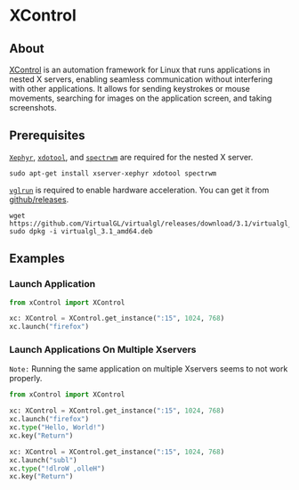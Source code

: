 # XControl

## About

[XControl](#xcontrol) is an automation framework for Linux that runs applications in nested X servers, enabling seamless communication without interfering with other applications.
It allows for sending keystrokes or mouse movements, searching for images on the application screen, and taking screenshots.

## Prerequisites

[`Xephyr`](https://wiki.archlinux.org/title/Xephyr), [`xdotool`](https://manpages.ubuntu.com/manpages/trusty/man1/xdotool.1.html), and [`spectrwm`](https://wiki.archlinux.org/title/spectrwm) are required for the nested X server.

```console
sudo apt-get install xserver-xephyr xdotool spectrwm
```

[`vglrun`](https://github.com/VirtualGL/virtualgl) is required to enable hardware acceleration.
You can get it from [github/releases](https://github.com/VirtualGL/virtualgl/releases/tag/3.1).

```console
wget https://github.com/VirtualGL/virtualgl/releases/download/3.1/virtualgl_3.1_amd64.deb
sudo dpkg -i virtualgl_3.1_amd64.deb
```

## Examples

### Launch Application

```python
from xControl import XControl

xc: XControl = XControl.get_instance(":15", 1024, 768)
xc.launch("firefox")
```

### Launch Applications On Multiple Xservers

`Note:` Running the same application on multiple Xservers seems to not work properly.

```python
from xControl import XControl

xc: XControl = XControl.get_instance(":15", 1024, 768)
xc.launch("firefox")
xc.type("Hello, World!")
xc.key("Return")

xc: XControl = XControl.get_instance(":15", 1024, 768)
xc.launch("subl")
xc.type("!dlroW ,olleH")
xc.key("Return")
```
